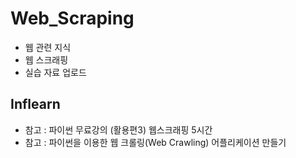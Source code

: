 # Web_Scraping
- 웹 관련 지식
- 웹 스크래핑
- 실습 자료 업로드

## Inflearn
- 참고 : 파이썬 무료강의 (활용편3) 웹스크래핑 5시간 
- 참고 : 파이썬을 이용한 웹 크롤링(Web Crawling) 어플리케이션 만들기
